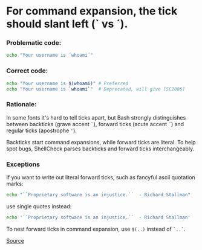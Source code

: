 # For command expansion, the tick should slant left (` vs ´).


### Problematic code:

```sh
echo "Your username is ´whoami´"
```

### Correct code:

```sh
echo "Your username is $(whoami)" # Preferred
echo "Your username is `whoami`"  # Deprecated, will give [SC2006]
```

### Rationale:

In some fonts it's hard to tell ticks apart, but Bash strongly distinguishes between backticks (grave accent `` ` ``), forward ticks (acute accent `´`) and regular ticks (apostrophe `'`).

Backticks start command expansions, while forward ticks are literal. To help spot bugs, ShellCheck parses backticks and forward ticks interchangeably.

### Exceptions

If you want to write out literal forward ticks, such as fancyful ascii quotation marks:

```sh
echo "``Proprietary software is an injustice.´´  - Richard Stallman"
```

use single quotes instead:

```sh
echo '``Proprietary software is an injustice.´´  - Richard Stallman'
```

To nest forward ticks in command expansion, use `$(..)` instead of `` `..` ``.

[Source](https://github.com/koalaman/shellcheck/wiki/SC1077)

